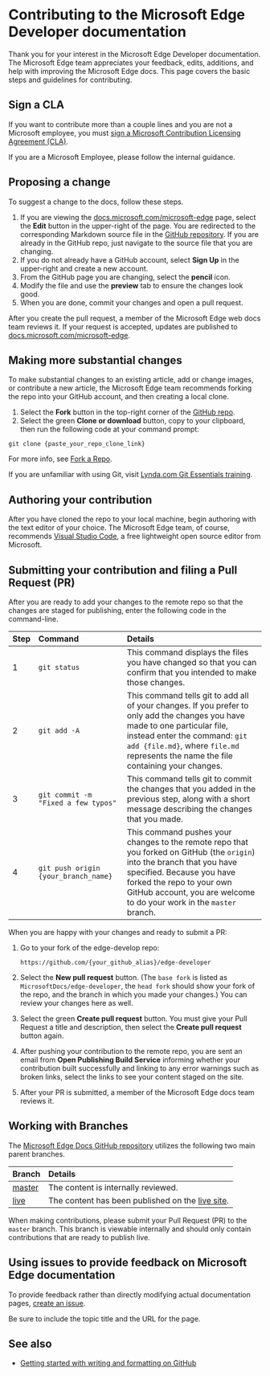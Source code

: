 # Contributing to the Microsoft Edge Developer documentation

Thank you for your interest in the Microsoft Edge Developer documentation.  The Microsoft Edge team appreciates your feedback, edits, additions, and help with improving the Microsoft Edge docs.  This page covers the basic steps and guidelines for contributing.


<!-- ====================================================================== -->
## Sign a CLA

If you want to contribute more than a couple lines and you are not a Microsoft employee, you must [sign a Microsoft Contribution Licensing Agreement (CLA)][MicrosoftOpensourceClaMain].

If you are a Microsoft Employee, please follow the internal guidance.


<!-- ====================================================================== -->
## Proposing a change

To suggest a change to the docs, follow these steps.

1.  If you are viewing the [docs.microsoft.com/microsoft-edge][Main] page, select the **Edit** button in the upper-right of the page.  You are redirected to the corresponding Markdown source file in the [GitHub repository][GithubMicrosoftdocsEdgedeveloperMain].  If you are already in the GitHub repo, just navigate to the source file that you are changing.
1.  If you do not already have a GitHub account, select **Sign Up** in the upper-right and create a new account.
1.  From the GitHub page you are changing, select the **pencil** icon.
1.  Modify the file and use the **preview** tab to ensure the changes look good.
1.  When you are done, commit your changes and open a pull request.

After you create the pull request, a member of the Microsoft Edge web docs team reviews it.  If your request is accepted, updates are published to [docs.microsoft.com/microsoft-edge][Main].


<!-- ====================================================================== -->
## Making more substantial changes

To make substantial changes to an existing article, add or change images, or contribute a new article, the Microsoft Edge team recommends forking the repo into your GitHub account, and then creating a local clone.
1. Select the **Fork** button in the top-right corner of the [GitHub repo][GithubMicrosoftdocsEdgedeveloperMain].
2. Select the green **Clone or download** button, copy to your clipboard, then run the following code at your command prompt:

```shell
git clone {paste_your_repo_clone_link}
```

For more info, see [Fork a Repo][GithubHelpGettingStartedForkRepo].

If you are unfamiliar with using Git, visit [Lynda.com Git Essentials training][LyndaGitTutorialsEssentialTraining102222].


<!-- ====================================================================== -->
## Authoring your contribution

After you have cloned the repo to your local machine, begin authoring with the text editor of your choice.  The Microsoft Edge team, of course, recommends [Visual Studio Code][VisualstudioCodeMain], a free lightweight open source editor from Microsoft.


<!-- ====================================================================== -->
## Submitting your contribution and filing a Pull Request (PR)

After you are ready to add your changes to the remote repo so that the changes are staged for publishing, enter the following code in the command-line.

| Step | Command | Details |
|:--- |:--- |:--- |
| 1 | `git status` | This command displays the files you have changed so that you can confirm that you intended to make those changes. |
| 2 | `git add -A` | This command tells git to add all of your changes.  If you prefer to only add the changes you have made to one particular file, instead enter the command: `git add {file.md}`, where `file.md` represents the name the file containing your changes. |
| 3 | `git commit -m "Fixed a few typos"` | This command tells git to commit the changes that you added in the previous step, along with a short message describing the changes that you made. |
| 4 | `git push origin {your_branch_name}` | This command pushes your changes to the remote repo that you forked on GitHub (the `origin`) into the branch that you have specified.  Because you have forked the repo to your own GitHub account, you are welcome to do your work in the `master` branch. |

When you are happy with your changes and ready to submit a PR:

1.  Go to your fork of the edge-develop repo:

    ```https
    https://github.com/{your_github_alias}/edge-developer
    ```

1.  Select the **New pull request** button.  (The `base fork` is listed as `MicrosoftDocs/edge-developer`, the `head fork` should show your fork of the repo, and the branch in which you made your changes.)  You can review your changes here as well.
1.  Select the green **Create pull request** button.  You must give your Pull Request a title and description, then select the **Create pull request** button again.
1.  After pushing your contribution to the remote repo, you are sent an email from **Open Publishing Build Service** informing whether your contribution built successfully and linking to any error warnings such as broken links, select the links to see your content staged on the site.
1.  After your PR is submitted, a member of the Microsoft Edge docs team reviews it.


<!-- ====================================================================== -->
## Working with Branches

The [Microsoft Edge Docs GitHub repository][GithubMicrosoftdocsEdgedeveloperMain] utilizes the following two main parent branches.

| Branch  | Details  |
|:--- |:--- |
| [master][GithubMicrosoftdocsEdgedeveloperMaster]  | The content is internally reviewed.  |
| [live][GithubMicrosoftdocsEdgedeveloperLive]  |  The content has been published on the [live site][Main].  |

When making contributions, please submit your Pull Request (PR) to the `master` branch.  This branch is viewable internally and should only contain contributions that are ready to publish live.


<!-- ====================================================================== -->
## Using issues to provide feedback on Microsoft Edge documentation

To provide feedback rather than directly modifying actual documentation pages, [create an issue][GithubMicrosoftdocsEdgedeveloperNewIssue].

Be sure to include the topic title and the URL for the page.


<!-- ====================================================================== -->
## See also

*   [Getting started with writing and formatting on GitHub][GithubHelpWritingGettingStarted]


<!-- ====================================================================== -->
<!-- links -->
[Main]: https://docs.microsoft.com/microsoft-edge "Microsoft Edge documentation | Microsoft Docs"

[GithubHelpGettingStartedForkRepo]: https://help.github.com/github/getting-started-with-github/fork-a-repo "Fork a repo | GitHub Help"
[GithubHelpWritingGettingStarted]: https://help.github.com/github/writing-on-github/getting-started-with-writing-and-formatting-on-github "Getting started with writing and formatting on GitHub | GitHub Help"

[GithubMicrosoftdocsEdgedeveloperMain]: https://github.com/MicrosoftDocs/edge-developer "MicrosoftDocs/edge-developer | GitHub"
[GithubMicrosoftdocsEdgedeveloperNewIssue]: https://github.com/MicrosoftDocs/edge-developer/issues/new "New Issue - MicrosoftDocs/edge-developer | GitHub"
[GithubMicrosoftdocsEdgedeveloperLive]: https://github.com/MicrosoftDocs/edge-developer/tree/live "MicrosoftDocs/edge-developer @ live | GitHub"
[GithubMicrosoftdocsEdgedeveloperMaster]: https://github.com/MicrosoftDocs/edge-developer/tree/master "MicrosoftDocs/edge-developer @ master | GitHub"

[LyndaGitTutorialsEssentialTraining102222]: https://www.lynda.com/Git-tutorials/Git-Essential-Training/100222-2.html "Git Essential Training (2012) | Lynda.com"

[MicrosoftOpensourceClaMain]: https://cla.opensource.microsoft.com "Contributor License Agreement | Microsoft Open Source"

[VisualstudioCodeMain]: https://code.visualstudio.com "Visual Studio Code"
